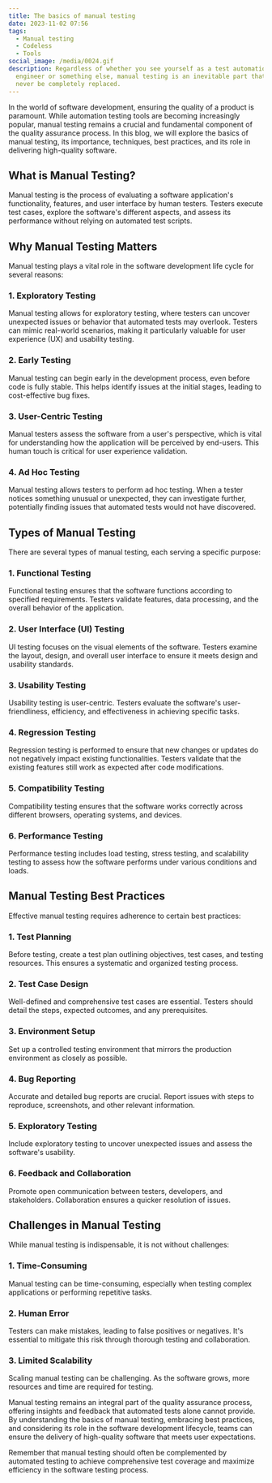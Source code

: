 ```yaml
---
title: The basics of manual testing
date: 2023-11-02 07:56
tags:
  - Manual testing
  - Codeless
  - Tools
social_image: /media/0024.gif
description: Regardless of whether you see yourself as a test automation
  engineer or something else, manual testing is an inevitable part that can
  never be completely replaced.
---
```

In the world of software development, ensuring the quality of a product is paramount. While automation testing tools are becoming increasingly popular, manual testing remains a crucial and fundamental component of the quality assurance process. In this blog, we will explore the basics of manual testing, its importance, techniques, best practices, and its role in delivering high-quality software.

## **What is Manual Testing?**

Manual testing is the process of evaluating a software application's functionality, features, and user interface by human testers. Testers execute test cases, explore the software's different aspects, and assess its performance without relying on automated test scripts.

## **Why Manual Testing Matters**

Manual testing plays a vital role in the software development life cycle for several reasons:

### 1. **Exploratory Testing**

Manual testing allows for exploratory testing, where testers can uncover unexpected issues or behavior that automated tests may overlook. Testers can mimic real-world scenarios, making it particularly valuable for user experience (UX) and usability testing.

### 2. **Early Testing**

Manual testing can begin early in the development process, even before code is fully stable. This helps identify issues at the initial stages, leading to cost-effective bug fixes.

### 3. **User-Centric Testing**

Manual testers assess the software from a user's perspective, which is vital for understanding how the application will be perceived by end-users. This human touch is critical for user experience validation.

### 4. **Ad Hoc Testing**

Manual testing allows testers to perform ad hoc testing. When a tester notices something unusual or unexpected, they can investigate further, potentially finding issues that automated tests would not have discovered.

## **Types of Manual Testing**

There are several types of manual testing, each serving a specific purpose:

### 1. **Functional Testing**

Functional testing ensures that the software functions according to specified requirements. Testers validate features, data processing, and the overall behavior of the application.

### 2. **User Interface (UI) Testing**

UI testing focuses on the visual elements of the software. Testers examine the layout, design, and overall user interface to ensure it meets design and usability standards.

### 3. **Usability Testing**

Usability testing is user-centric. Testers evaluate the software's user-friendliness, efficiency, and effectiveness in achieving specific tasks.

### 4. **Regression Testing**

Regression testing is performed to ensure that new changes or updates do not negatively impact existing functionalities. Testers validate that the existing features still work as expected after code modifications.

### 5. **Compatibility Testing**

Compatibility testing ensures that the software works correctly across different browsers, operating systems, and devices.

### 6. **Performance Testing**

Performance testing includes load testing, stress testing, and scalability testing to assess how the software performs under various conditions and loads.



## **Manual Testing Best Practices**

Effective manual testing requires adherence to certain best practices:

### 1. **Test Planning**

Before testing, create a test plan outlining objectives, test cases, and testing resources. This ensures a systematic and organized testing process.

### 2. **Test Case Design**

Well-defined and comprehensive test cases are essential. Testers should detail the steps, expected outcomes, and any prerequisites.

### 3. **Environment Setup**

Set up a controlled testing environment that mirrors the production environment as closely as possible.

### 4. **Bug Reporting**

Accurate and detailed bug reports are crucial. Report issues with steps to reproduce, screenshots, and other relevant information.

### 5. **Exploratory Testing**

Include exploratory testing to uncover unexpected issues and assess the software's usability.

### 6. **Feedback and Collaboration**

Promote open communication between testers, developers, and stakeholders. Collaboration ensures a quicker resolution of issues.



## **Challenges in Manual Testing**

While manual testing is indispensable, it is not without challenges:

### 1. **Time-Consuming**

Manual testing can be time-consuming, especially when testing complex applications or performing repetitive tasks.

### 2. **Human Error**

Testers can make mistakes, leading to false positives or negatives. It's essential to mitigate this risk through thorough testing and collaboration.

### 3. **Limited Scalability**

Scaling manual testing can be challenging. As the software grows, more resources and time are required for testing.



Manual testing remains an integral part of the quality assurance process, offering insights and feedback that automated tests alone cannot provide. By understanding the basics of manual testing, embracing best practices, and considering its role in the software development lifecycle, teams can ensure the delivery of high-quality software that meets user expectations.

Remember that manual testing should often be complemented by automated testing to achieve comprehensive test coverage and maximize efficiency in the software testing process.